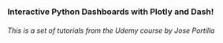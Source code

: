 ### Interactive Python Dashboards with Plotly and Dash!
###### This is a set of tutorials from the Udemy course by Jose Portilla
